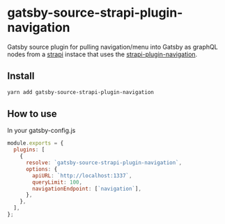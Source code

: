 # gatsby-source-strapi-plugin-navigation

Gatsby source plugin for pulling navigation/menu into Gatsby as graphQL nodes from a [strapi](https://github.com/strapi/strapi) instace that uses the [strapi-plugin-navigation](https://www.npmjs.com/package/strapi-plugin-navigation).


## Install

```bash
yarn add gatsby-source-strapi-plugin-navigation
```

## How to use
   In your gatsby-config.js
```js
module.exports = {
  plugins: [
    {
      resolve: `gatsby-source-strapi-plugin-navigation`,
      options: {
        apiURL: `http://localhost:1337`,
        queryLimit: 100,
        navigationEndpoint: [`navigation`],
      },
    },
  ],
};
```